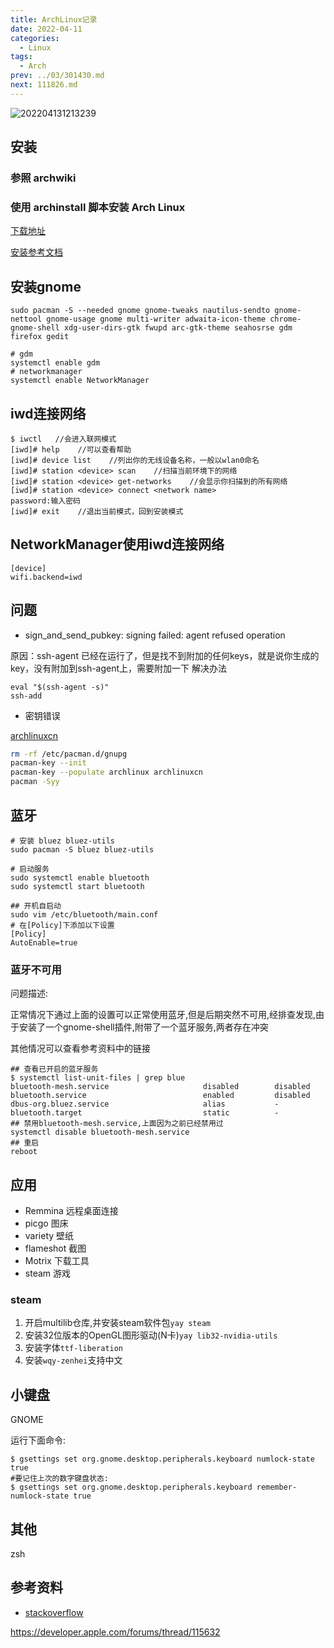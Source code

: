 ```yaml
---
title: ArchLinux记录
date: 2022-04-11
categories:
  - Linux
tags:
  - Arch
prev: ../03/301430.md
next: 111826.md
---
```


![202204131213239](https://fastly.jsdelivr.net/gh/qbmzc/images/2022/202204131213239.png)

<!-- more -->

## 安装

### 参照 archwiki

### 使用 archinstall 脚本安装 Arch Linux 

[下载地址](https://archlinux.org/download/)

[安装参考文档](https://www.debugpoint.com/archinstall-guide/)

## 安装gnome

```shell
sudo pacman -S --needed gnome gnome-tweaks nautilus-sendto gnome-nettool gnome-usage gnome multi-writer adwaita-icon-theme chrome-gnome-shell xdg-user-dirs-gtk fwupd arc-gtk-theme seahosrse gdm firefox gedit

# gdm
systemctl enable gdm
# networkmanager
systemctl enable NetworkManager
```

## iwd连接网络

```shell
$ iwctl   //会进入联网模式
[iwd]# help    //可以查看帮助
[iwd]# device list    //列出你的无线设备名称，一般以wlan0命名
[iwd]# station <device> scan    //扫描当前环境下的网络
[iwd]# station <device> get-networks    //会显示你扫描到的所有网络
[iwd]# station <device> connect <network name>
password:输入密码
[iwd]# exit    //退出当前模式，回到安装模式
```
## NetworkManager使用iwd连接网络

```shell
[device]
wifi.backend=iwd
```

## 问题

- sign_and_send_pubkey: signing failed: agent refused operation

原因：ssh-agent 已经在运行了，但是找不到附加的任何keys，就是说你生成的key，没有附加到ssh-agent上，需要附加一下
解决办法

```shell
eval "$(ssh-agent -s)"
ssh-add
```

- 密钥错误

[archlinuxcn](https://www.archlinuxcn.org/gnupg-2-1-and-the-pacman-keyring/)

```bash
rm -rf /etc/pacman.d/gnupg
pacman-key --init
pacman-key --populate archlinux archlinuxcn
pacman -Syy
```

## 蓝牙

```shell
# 安装 bluez bluez-utils
sudo pacman -S bluez bluez-utils

# 启动服务
sudo systemctl enable bluetooth
sudo systemctl start bluetooth

## 开机自启动
sudo vim /etc/bluetooth/main.conf 
# 在[Policy]下添加以下设置
[Policy]
AutoEnable=true
```

### 蓝牙不可用

问题描述:

正常情况下通过上面的设置可以正常使用蓝牙,但是后期突然不可用,经排查发现,由于安装了一个gnome-shell插件,附带了一个蓝牙服务,两者存在冲突

其他情况可以查看参考资料中的链接

```shell
## 查看已开启的蓝牙服务
$ systemctl list-unit-files | grep blue        
bluetooth-mesh.service                     disabled        disabled
bluetooth.service                          enabled         disabled
dbus-org.bluez.service                     alias           -
bluetooth.target                           static          -
## 禁用bluetooth-mesh.service,上面因为之前已经禁用过
systemctl disable bluetooth-mesh.service
## 重启
reboot
```



## 应用

- Remmina 远程桌面连接
- picgo 图床
- variety 壁纸
- flameshot 截图
- Motrix 下载工具
- steam 游戏

### steam

1. 开启multilib仓库,并安装steam软件包`yay steam`
2. 安装32位版本的OpenGL图形驱动(N卡)`yay lib32-nvidia-utils`
3. 安装字体`ttf-liberation`
4. 安装`wqy-zenhei`支持中文


## 小键盘

GNOME

运行下面命令:
```shell
$ gsettings set org.gnome.desktop.peripherals.keyboard numlock-state true
#要记住上次的数字键盘状态:
$ gsettings set org.gnome.desktop.peripherals.keyboard remember-numlock-state true
```
## 其他

zsh

## 参考资料

- [stackoverflow](stackoverflow.com/questions/48279646/bluetoothctl-no-default-controller-available)

https://developer.apple.com/forums/thread/115632